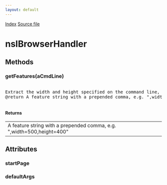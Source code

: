 ```yaml
---
layout: default
---
```

<div id='links'><a href="../index.html">Index</a>
<a href="http://dxr.mozilla.org/mozilla-central/source/browser/components/nsIBrowserHandler.idl">Source file</a>
</div>

# nsIBrowserHandler #

## Methods ##

### getFeatures(aCmdLine) ###
<pre>  
Extract the width and height specified on the command line, if present.  
@return A feature string with a prepended comma, e.g. ",width=500,height=400"  
  
</pre>
#### Returns ####

<table>

<tr>
<td>A feature string with a prepended comma, e.g. ",width=500,height=400"  
</td>
</tr>

</table>

## Attributes ##

### startPage ###

### defaultArgs ###
